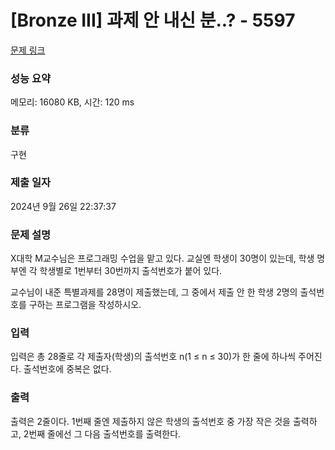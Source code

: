 # [Bronze III] 과제 안 내신 분..? - 5597 

[문제 링크](https://www.acmicpc.net/problem/5597) 

### 성능 요약

메모리: 16080 KB, 시간: 120 ms

### 분류

구현

### 제출 일자

2024년 9월 26일 22:37:37

### 문제 설명

<p>X대학 M교수님은 프로그래밍 수업을 맡고 있다. 교실엔 학생이 30명이 있는데, 학생 명부엔 각 학생별로 1번부터 30번까지 출석번호가 붙어 있다.</p>

<p>교수님이 내준 특별과제를 28명이 제출했는데, 그 중에서 제출 안 한 학생 2명의 출석번호를 구하는 프로그램을 작성하시오.</p>

### 입력 

 <p>입력은 총 28줄로 각 제출자(학생)의 출석번호 n(1 ≤ n ≤ 30)가 한 줄에 하나씩 주어진다. 출석번호에 중복은 없다.</p>

### 출력 

 <p>출력은 2줄이다. 1번째 줄엔 제출하지 않은 학생의 출석번호 중 가장 작은 것을 출력하고, 2번째 줄에선 그 다음 출석번호를 출력한다.</p>

